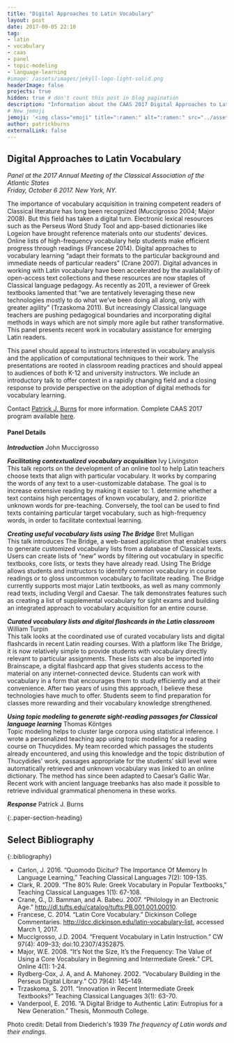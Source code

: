 ```yaml
---
title: "Digital Approaches to Latin Vocabulary"
layout: post
date: 2017-09-05 22:10
tag:
- latin
- vocabulary
- caas
- panel
- topic-modeling
- language-learning
#image: /assets/images/jekyll-logo-light-solid.png
headerImage: false
projects: true
hidden: true # don't count this post in blog pagination
description: "Information about the CAAS 2017 Digital Approaches to Latin Vocabulary"
# New jemoji
jemoji: '<img class="emoji" title=":ramen:" alt=":ramen:" src="../assets/images/paper-icon.png" height="20" width="20" align="absmiddle">'
author: patrickburns
externalLink: false
---
```

<!--- ![Screenshot](../assets/images/digital-approaches-latin-vocabulary.jpg) --->

## Digital Approaches to Latin Vocabulary
*Panel at the 2017 Annual Meeting of the Classical Association of the Atlantic States*  
*Friday, October 6 2017. New York, NY.*

The importance of vocabulary acquisition in training competent readers of Classical literature has long been recognized (Muccigrosso 2004; Major 2008). But this field has taken a digital turn. Electronic lexical resources such as the Perseus Word Study Tool and app-based dictionaries like Logeion have brought reference materials onto our students' devices. Online lists of high-frequency vocabulary help students make efficient progress through readings (Francese 2014). Digital approaches to vocabulary learning “adapt their formats to the particular background and immediate needs of particular readers” (Crane 2007). Digital advances in working with Latin vocabulary have been accelerated by the availability of open-access text collections and these resources are now staples of Classical language pedagogy. As recently as 2011, a reviewer of Greek textbooks lamented that “we are tentatively leveraging these new technologies mostly to do what we’ve been doing all along, only with greater agility” (Trzaskoma 2011). But increasingly Classical language teachers are pushing pedagogical boundaries and incorporating digital methods in ways which are not simply more agile but rather transformative. This panel presents recent work in vocabulary assistance for emerging Latin readers.

This panel should appeal to instructors interested in vocabulary analysis and the application of computational techniques to their work. The presentations are rooted in classroom reading practices and should appeal to audiences of both K-12 and university instructors. We include an introductory talk to offer context in a rapidly changing field and a closing response to provide perspective on the adoption of digital methods for vocabulary learning.

Contact [Patrick J. Burns](mailto:patrick.j.burns@nyu.edu) for more information. Complete CAAS 2017 program available [here](http://caas-cw.org/wp/wp-content/uploads/2017/07/august-22-draftCAAS2017program.doc).

#### Panel Details

***Introduction*** John Muccigrosso

***Facilitating contextualized vocabulary acquisition*** Ivy Livingston  
This talk reports on the development of an online tool to help Latin teachers choose texts that align with particular vocabulary. It works by comparing the words of any text to a user-customizable database. The goal is to increase extensive reading by making it easier to: 1. determine whether a text contains high percentages of known vocabulary, and 2. prioritize unknown words for pre-teaching. Conversely, the tool can be used to find texts containing particular target vocabulary, such as high-frequency words, in order to facilitate contextual learning.

***Creating useful vocabulary lists using The Bridge*** Bret Mulligan  
This talk introduces The Bridge, a web-based application that enables users to generate customized vocabulary lists from a database of Classical texts. Users can create lists of “new” words by filtering out vocabulary in specific textbooks, core lists, or texts they have already read. Using The Bridge allows students and instructors to identify common vocabulary in course readings or to gloss uncommon vocabulary to facilitate reading. The Bridge currently supports most major Latin textbooks, as well as many commonly read texts, including Vergil and Caesar. The talk demonstrates features such as creating a list of supplemental vocabulary for sight exams and building an integrated approach to vocabulary acquisition for an entire course.

***Curated vocabulary lists and digital flashcards in the Latin classroom*** William Turpin  
This talk looks at the coordinated use of curated vocabulary lists and digital flashcards in recent Latin reading courses. With a platform like The Bridge, it is now relatively simple to provide students with vocabulary directly relevant to particular assignments. These lists can also be imported into Brainscape, a digital flashcard app that gives students access to the material on any internet-connected device. Students can work with vocabulary in a form that encourages them to study efficiently and at their convenience. After two years of using this approach, I believe these technologies have much to offer. Students seem to find preparation for classes more rewarding and their vocabulary knowledge strengthened.

***Using topic modeling to generate sight-reading passages for Classical language learning*** Thomas Köntges  
Topic modeling helps to cluster large corpora using statistical inference. I wrote a personalized teaching app using topic modeling for a reading course on Thucydides. My team recorded which passages the students already encountered, and using this knowledge and the topic distribution of Thucydides' work, passages appropriate for the students’ skill level were automatically retrieved and unknown vocabulary was linked to an online dictionary. The method has since been adapted to Caesar’s Gallic War. Recent work with ancient language treebanks has also made it possible to retrieve individual grammatical phenomena in these works.

***Response*** Patrick J. Burns

{:.paper-section-heading}
## Select Bibliography

{:.bibliography}
- Carlon, J. 2016. “Quomodo Dicitur? The Importance Of Memory In Language Learning,” Teaching Classical Languages 7(2): 109-135.
- Clark, R. 2009. “The 80% Rule: Greek Vocabulary in Popular Textbooks,” Teaching Classical Languages 1(1): 67-108.
- Crane, G., D. Bamman, and A. Babeu. 2007. “Philology in an Electronic Age.” http://dl.tufts.edu/catalog/tufts:PB.001.001.00010.
- Francese, C. 2014. “Latin Core Vocabulary.” Dickinson College Commentaries. http://dcc.dickinson.edu/latin-vocabulary-list, accessed March 1, 2017.
- Muccigrosso, J.D. 2004. “Frequent Vocabulary in Latin Instruction.” CW 97(4): 409–33; doi:10.2307/4352875.
- Major, W.E. 2008. “It’s Not the Size, It’s the Frequency: The Value of Using a Core Vocabulary in Beginning and Intermediate Greek.” CPL Online 4(1): 1-24.
- Rydberg-Cox, J. A, and A. Mahoney. 2002. “Vocabulary Building in the Perseus Digital Library.” CO 79(4): 145–149.
- Trzaskoma, S. 2011. “Innovation in Recent Intermediate Greek Textbooks?” Teaching Classical Languages 3(1): 63-70.
- Vanderpool, E. 2016. “A Digital Bridge to Authentic Latin: Eutropius for a New Generation.” Thesis, Monmouth College.

Photo credit: Detail from Diederich's 1939 *The frequency of Latin words and their endings*.